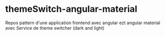 # themeSwitch-angular-material
Repos pattern d'une application frontend avec angular ezt angular material avec Service de theme switcher (dark and light)
